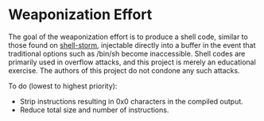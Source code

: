 # Weaponization Effort

The goal of the weaponization effort is to produce a shell code, similar to
those found on [shell-storm](http://shell-storm.org/shellcode/), injectable
directly into a buffer in the event that traditional options such as /bin/sh
become inaccessible. Shell codes are primarily used in overflow attacks, and
this project is merely an educational exercise. The authors of this project
do not condone any such attacks.

To do (lowest to highest priority):  
- Strip instructions resulting in 0x0 characters in the compiled output.
- Reduce total size and number of instructions.
